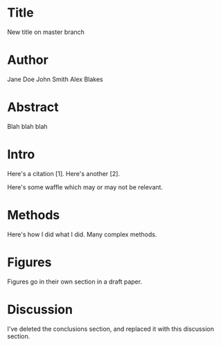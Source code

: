 # Title
New title on master branch

# Author
Jane Doe
John Smith
Alex Blakes

# Abstract
Blah blah blah

# Intro
Here's a citation [1].
Here's another [2].

Here's some waffle which may or may not be relevant.

# Methods
Here's how I did what I did. Many complex methods.

# Figures
Figures go in their own section in a draft paper.

# Discussion
I've deleted the conclusions section, and replaced it with this discussion section.
